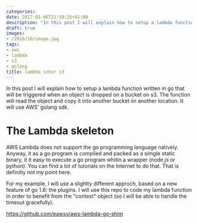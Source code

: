 ```yaml
---
categories:
date: 2017-01-06T21:59:25+01:00
description: "In this post I will explain how to setup a lambda function written in go that will be triggered when an object is dropped on a bucket on s3. The function will read the object and copy it into another bucket iin another location. It will use AWS' golang sdk."
draft: true
images:
- /2016/10/image.jpg
tags:
- aws
- lambda
- s3
- golang
title: lambda inter s3
---
```


In this post I will explain how to setup a lambda function written in go that will be triggered when an object is dropped on a bucket on s3. The function will read the object and copy it into another bucket iin another location. It will use AWS' golang sdk.

# The Lambda skeleton

AWS Lambda does not support the go programming language natively. Anyway, it as a go program is compiled and packed as a simgle static binary, it it easy to execute a go program whitin a wrapper (node.js or python).
You can find a lot of tutorials on the Internet to do that. That is definitly not my point here.

For my example, I will use a slighlty different approch, based on a new feature of go 1.8: the plugins. I will use this repo to code my lambda function in order to benefit from the "context" object (so I will be able to handle the timeout gracefully).

https://github.com/eawsy/aws-lambda-go-shim

